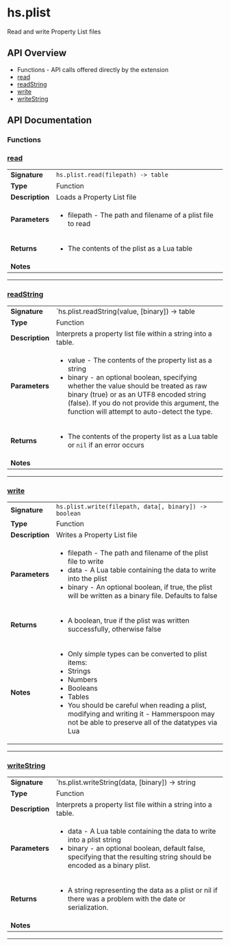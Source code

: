 # hs.plist

Read and write Property List files

## API Overview
* Functions - API calls offered directly by the extension
 * [read](#read)
 * [readString](#readString)
 * [write](#write)
 * [writeString](#writeString)

## API Documentation

### Functions


### [read](#read)

|                                             |                                                                                     |
| --------------------------------------------|-------------------------------------------------------------------------------------|
| **Signature**                               | `hs.plist.read(filepath) -> table`                                                                    |
| **Type**                                    | Function                                                                     |
| **Description**                             | Loads a Property List file                                                                     |
| **Parameters**                              | <ul><li>filepath - The path and filename of a plist file to read</li></ul> |
| **Returns**                                 | <ul><li>The contents of the plist as a Lua table</li></ul>          |
| **Notes**                                   | <ul></ul>                |

---

### [readString](#readString)

|                                             |                                                                                     |
| --------------------------------------------|-------------------------------------------------------------------------------------|
| **Signature**                               | `hs.plist.readString(value, [binary]) -> table | nil`                                                                    |
| **Type**                                    | Function                                                                     |
| **Description**                             | Interprets a property list file within a string into a table.                                                                     |
| **Parameters**                              | <ul><li>value  - The contents of the property list as a string</li><li>binary - an optional boolean, specifying whether the value should be treated as raw binary (true) or as an UTF8 encoded string (false). If you do not provide this argument, the function will attempt to auto-detect the type.</li></ul> |
| **Returns**                                 | <ul><li>The contents of the property list as a Lua table or `nil` if an error occurs</li></ul>          |
| **Notes**                                   | <ul></ul>                |

---

### [write](#write)

|                                             |                                                                                     |
| --------------------------------------------|-------------------------------------------------------------------------------------|
| **Signature**                               | `hs.plist.write(filepath, data[, binary]) -> boolean`                                                                    |
| **Type**                                    | Function                                                                     |
| **Description**                             | Writes a Property List file                                                                     |
| **Parameters**                              | <ul><li>filepath - The path and filename of the plist file to write</li><li>data - A Lua table containing the data to write into the plist</li><li>binary - An optional boolean, if true, the plist will be written as a binary file. Defaults to false</li></ul> |
| **Returns**                                 | <ul><li>A boolean, true if the plist was written successfully, otherwise false</li></ul>          |
| **Notes**                                   | <ul><li>Only simple types can be converted to plist items:</li><li> Strings</li><li> Numbers</li><li> Booleans</li><li> Tables</li><li>You should be careful when reading a plist, modifying and writing it - Hammerspoon may not be able to preserve all of the datatypes via Lua</li></ul>                |

---

### [writeString](#writeString)

|                                             |                                                                                     |
| --------------------------------------------|-------------------------------------------------------------------------------------|
| **Signature**                               | `hs.plist.writeString(data, [binary]) -> string | nil`                                                                    |
| **Type**                                    | Function                                                                     |
| **Description**                             | Interprets a property list file within a string into a table.                                                                     |
| **Parameters**                              | <ul><li>data - A Lua table containing the data to write into a plist string</li><li>binary - an optional boolean, default false, specifying that the resulting string should be encoded as a binary plist.</li></ul> |
| **Returns**                                 | <ul><li>A string representing the data as a plist or nil if there was a problem with the date or serialization.</li></ul>          |
| **Notes**                                   | <ul></ul>                |

---
